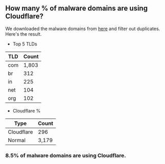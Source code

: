 ## How many % of malware domains are using Cloudflare?


We downloaded the malware domains from [here](https://urlhaus.abuse.ch) and filter out duplicates.
Here's the result.


[//]: # (start replacement)


- Top 5 TLDs

| TLD | Count |
| --- | --- |
| com | 1,803 |
| br | 312 |
| in | 225 |
| net | 104 |
| org | 102 |


- Cloudflare %

| Type | Count |
| --- | --- |
| Cloudflare | 296 |
| Normal | 3,179 |


### 8.5% of malware domains are using Cloudflare.